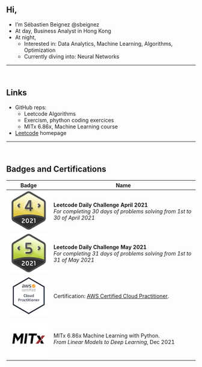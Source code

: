 ## Hi,
- I’m Sébastien Beignez @sbeignez
- At day, Business Analyst in Hong Kong
- At night,
  * Interested in: Data Analytics, Machine Learning, Algorithms, Optimization
  * Currently diving into: Neural Networks
  
---
<br />

## Links

* GitHub reps:
  * Leetcode Algorithms 
  * Exercism, phython coding exercices
  * MITx 6.86x, Machine Learning course
* [Leetcode](https://leetcode.com/bastienbz/) homepage
  
---
<br />
  
## Badges and Certifications

Badge | Name
----- | ----
![Leetcode-2021-4](/img/dcc-2021-4.png) | **Leetcode Daily Challenge April 2021**<br/> *For completing 30 days of problems solving from 1st to 30 of April 2021*
![Leetcode-2021-5](/img/dcc-2021-5.png) | **Leetcode Daily Challenge May 2021**<br/> *For completing 31 days of problems solving from 1st to 31 of May 2021*
![AWS](/img/AWS-Certified-Cloud-Practitioner.128x128.png) | Certification: [AWS Certified Cloud Practitioner](https://www.credly.com/badges/1cd2a747-1890-4a9f-8185-a784010b5597).
![MIT](/img/MITx-logo.png) | MITx 6.86x Machine Learning with Python. <br/>*From Linear Models to Deep Learning*, Dec 2021
